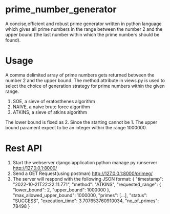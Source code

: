 # prime_number_generator
 A concise,efficient and robust prime generator written in python language which 
 gives all prime numbers in the range between the number 2 and the upper bound
 (the last number within which the prime numbers should be found).
 # Usage
 A comma delimited array of prime numbers gets returned between the number 2 and the upper bound.
 The method attribute in views.py is used to select the choice of generation strategy
 for prime numbers within the given range.
  1. SOE, a sieve of eratosthenes algorithm
  2. NAIVE, a naive brute force algorithm
  3. ATKINS, a sieve of atkins algorithm
 
 The lower bound is fixed as 2. Since the starting cannot be 1.
 The upper bound parament expect to be an integer within the range 1000000.
 
# Rest API
1. Start the webserver django application
    python manage.py runserver
    http://127.0.0.1:8000/
2. Send a GET Request(using postman)
    http://127.0.0.1:8000/primeg/
3. The server will respond with the following JSON format:
   {
    "timestamp": "2022-10-21T22:22:11.771",
    "method": "ATKINS",
    "requested_range": {
        "lower_bound": 2,
        "upper_bound": 1000000
    },
    "max_allowed_upper_bound": 1000000,
     "primes": [...],
     "status": "SUCCESS",
    "execution_time": 3.707653760910034,
    "no_of_primes": 78498
    }
    
